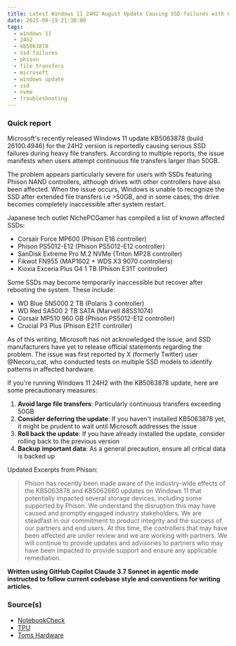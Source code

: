 ```yaml
---
title: Latest Windows 11 24H2 August Update Causing SSD failures with CU KB5063878
date: 2025-08-19 21:30:00
tags:
  - windows 11
  - 24h2
  - kb5063878
  - ssd failures
  - phison
  - file transfers
  - microsoft
  - windows update
  - ssd
  - nvme
  - troubleshooting
---
```


### Quick report

Microsoft\'s recently released Windows 11 update KB5063878 (build 26100.4946) for the 24H2 version is reportedly causing serious SSD failures during heavy file transfers. According to multiple reports, the issue manifests when users attempt continuous file transfers larger than 50GB.
<!-- more -->

The problem appears particularly severe for users with SSDs featuring Phison NAND controllers, although drives with other controllers have also been affected. When the issue occurs, Windows is unable to recognize the SSD after extended file transfers i.e >50GB, and in some cases, the drive becomes completely inaccessible after system restart.

Japanese tech outlet NichePCGamer has compiled a list of known affected SSDs:

- Corsair Force MP600 (Phison E16 controller)
- Phison PS5012-E12 (Phison PS5012-E12 controller)
- SanDisk Extreme Pro M.2 NVMe (Triton MP28 controller)
- Fikwot FN955 (MAP1602 + WDS X3 9070 controllers)
- Kioxia Exceria Plus G4 1 TB (Phison E31T controller)

Some SSDs may become temporarily inaccessible but recover after rebooting the system. These include:

- WD Blue SN5000 2 TB (Polaris 3 controller)
- WD Red SA500 2 TB SATA (Marvell 88SS1074)
- Corsair MP510 960 GB (Phison PS5012-E12 controller)
- Crucial P3 Plus (Phison E21T controller)

As of this writing, Microsoft has not acknowledged the issue, and SSD manufacturers have yet to release official statements regarding the problem. The issue was first reported by X (formerly Twitter) user @Necoru_cat, who conducted tests on multiple SSD models to identify patterns in affected hardware.

If you're running Windows 11 24H2 with the KB5063878 update, here are some precautionary measures:

1. **Avoid large file transfers**: Particularly continuous transfers exceeding 50GB
2. **Consider deferring the update**: If you haven\'t installed KB5063878 yet, it might be prudent to wait until Microsoft addresses the issue
3. **Roll back the update**: If you have already installed the update, consider rolling back to the previous version
4. **Backup important data**: As a general precaution, ensure all critical data is backed up

Updated Excerpts from Phison:

> Phison has recently been made aware of the industry-wide effects of the KB5063878 and KB5062660 updates on Windows 11 that potentially impacted several storage devices, including some supported by Phison. We understand the disruption this may have caused and promptly engaged industry stakeholders. We are steadfast in our commitment to product integrity and the success of our partners and end users. At this time, the controllers that may have been affected are under review and we are working with partners. We will continue to provide updates and advisories to partners who may have been impacted to provide support and ensure any applicable remediation.

**Written using GitHub Copilot Claude 3.7 Sonnet in agentic mode instructed to follow current codebase style and conventions for writing articles.**

### Source(s)

- [NotebookCheck][def]
- [TPU][def2]
- [Toms Hardware][def3]

[def]: https://www.notebookcheck.net/Latest-Windows-11-update-reportedly-triggers-SSD-failures-during-heavy-file-transfers.1089249.0.html
[def2]: https://www.techpowerup.com/340032/microsoft-windows-11-24h2-update-may-cause-ssd-failures
[def3]: https://www.tomshardware.com/pc-components/ssds/latest-windows-11-security-patch-might-be-breaking-ssds-under-heavy-workloads-users-report-disappearing-drives-following-file-transfers-including-some-that-cannot-be-recovered-after-a-reboot

